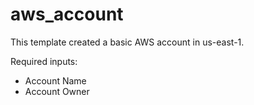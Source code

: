 # aws_account

This template created a basic AWS account in us-east-1.

Required inputs:
- Account Name
- Account Owner
